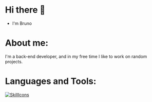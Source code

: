 
<!-- welcome message -->  
# Hi there 👋
- I'm Bruno

# About me:

I'm a back-end developer, and in my free time I like to work on random projects.

# Languages and Tools:

[![SkillIcons](https://skillicons.dev/icons?i=js,ts,lua,postgre,nodejs,mysql,vscode)](https://skillicons.dev)<br/>

